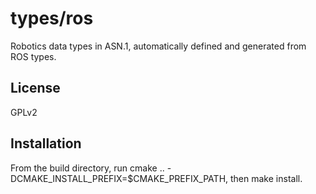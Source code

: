 types/ros
==========
Robotics data types in ASN.1, automatically defined and generated 
from ROS types.

License
-------
GPLv2

Installation
------------
From the build directory, run cmake .. -DCMAKE_INSTALL_PREFIX=$CMAKE_PREFIX_PATH, then make install.
